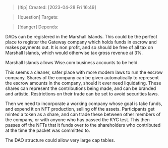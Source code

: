 
>[!tip] Created: [2023-04-28 Fri 16:49]

>[!question] Targets: 

>[!danger] Depends: 

DAOs can be registered in the Marshall Islands.  This could be the perfect place to register the Gateway company which holds funds in escrow and makes payments out.  It is non profit, and so should be free of all tax on Marshall Islands, which would otherwise tax gross revenue at 3%.

Marshall Islands allows Wise.com business accounts to be held.

This seems a cleaner, safer place with more modern laws to run the escrow company.  Shares of the company can be given automatically to represent the escrow amounts in the company, should it ever need liquidating.  These shares can represent the contributions being made, and can be branded and artistic.  Restrictions on their trade can be set to avoid securities laws.

Then we need to incorporate a working company whose goal is take funds, and expend it on NFT production, selling off the assets.  Participants get minted a token as a share, and can trade these between other members of the company, or with anyone who has passed the KYC test.  This then passes off the NFTs that it funds over to the shareholders who contributed at the time the packet was committed to.

The DAO structure could allow very large cap tables.



